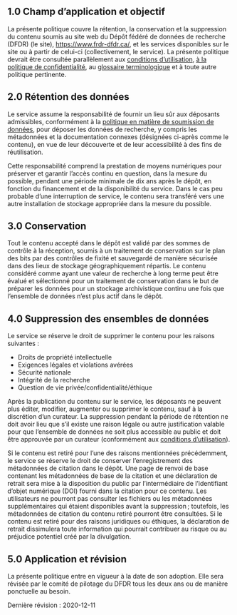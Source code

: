 
## 1.0	Champ d’application et objectif 

La présente politique couvre la rétention, la conservation et la suppression du contenu soumis au site web du Dépôt fédéré de données de recherche (DFDR) (le site), <a href="https://www.frdr-dfdr.ca/">https://www.frdr-dfdr.ca/</a>, et les services disponibles sur le site ou à partir de celui-ci (collectivement, le service). La présente politique devrait être consultée parallèlement aux [conditions d’utilisation](/policies/fr/conditions_d'utilisation/), [à la politique de confidentialité](/policies/fr/confidentialité/), au [glossaire terminologique](/policies/fr/glossaire/) et à toute autre politique pertinente.


## 2.0	Rétention des données

Le service assume la responsabilité de fournir un lieu sûr aux déposants admissibles, conformément à la [politique en matière de soumission de données](/policies/fr/soumission_données/), pour déposer les données de recherche, y compris les métadonnées et la documentation connexes (désignées ci-après comme le contenu), en vue de leur découverte et de leur accessibilité à des fins de réutilisation. 

Cette responsabilité comprend la prestation de moyens numériques pour préserver et garantir l’accès continu en question, dans la mesure du possible, pendant une période minimale de dix ans après le dépôt, en fonction du financement et de la disponibilité du service. Dans le cas peu probable d’une interruption de service, le contenu sera transféré vers une autre installation de stockage appropriée dans la mesure du possible. 

## 3.0	Conservation 

Tout le contenu accepté dans le dépôt est validé par des sommes de contrôle à la réception, soumis à un traitement de conservation sur le plan des bits par des contrôles de fixité et sauvegardé de manière sécurisée dans des lieux de stockage géographiquement répartis. Le contenu considéré comme ayant une valeur de recherche à long terme peut être évalué et sélectionné pour un traitement de conservation dans le but de préparer les données pour un stockage archivistique continu une fois que l’ensemble de données n’est plus actif dans le dépôt.

## 4.0	Suppression des ensembles de données 

Le service se réserve le droit de supprimer le contenu pour les raisons suivantes :

* Droits de propriété intellectuelle
* Exigences légales et violations avérées
* Sécurité nationale 
* Intégrité de la recherche 
* Question de vie privée/confidentialité/éthique

Après la publication du contenu sur le service, les déposants ne peuvent plus éditer, modifier, augmenter ou supprimer le contenu, sauf à la discrétion d’un curateur. La suppression pendant la période de rétention ne doit avoir lieu que s’il existe une raison légale ou autre justification valable pour que l’ensemble de données ne soit plus accessible au public et doit être approuvée par un curateur (conformément aux [conditions d’utilisation](/policies/fr/conditions_d'utilisation/)).

Si le contenu est retiré pour l’une des raisons mentionnées précédemment, le service se réserve le droit de conserver l’enregistrement des métadonnées de citation dans le dépôt. Une page de renvoi de base contenant les métadonnées de base de la citation et une déclaration de retrait sera mise à la disposition du public par l’intermédiaire de l’identifiant d’objet numérique (DOI) fourni dans la citation pour ce contenu. Les utilisateurs ne pourront pas consulter les fichiers ou les métadonnées supplémentaires qui étaient disponibles avant la suppression ; toutefois, les métadonnées de citation du contenu retiré pourront être consultées. Si le contenu est retiré pour des raisons juridiques ou éthiques, la déclaration de retrait dissimulera toute information qui pourrait contribuer au risque ou au préjudice potentiel créé par la divulgation. 

## 5.0 Application et révision 

La présente politique entre en vigueur à la date de son adoption. Elle sera révisée par le comité de pilotage du DFDR tous les deux ans ou de manière ponctuelle au besoin.

Dernière révision : 2020-12-11
